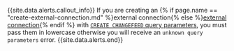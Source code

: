 {{site.data.alerts.callout_info}}
If you are creating an {% if page.name == "create-external-connection.md" %}external connection{% else %}[external connection](create-external-connection.html){% endif %} with [`CREATE CHANGEFEED` query parameters](create-changefeed.html#query-parameters), you must pass them in lowercase otherwise you will receive an `unknown query parameters` error.
{{site.data.alerts.end}}